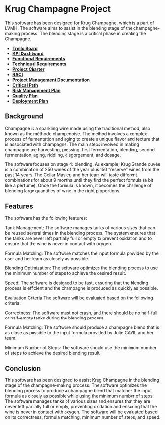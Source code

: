 # Krug Champagne Project

This software has been designed for Krug Champagne, which is a part of LVMH. The software aims to assist in the blending stage of the champagne-making process. The blending stage is a critical phase in creating the Champagne.

- **[Trello Board](https://trello.com/b/QVQdK1at/finalproject)**
- **[KPI Dashboard](https://docs.google.com/spreadsheets/d/1rdj3Sp6lbA9zX_4oCAbLPIQLKgYrU9wKa_OI0TgnUcU/edit?usp=sharing)**
- **[Functional Requirements](https://github.com/algosup/2022-2023-project-5-algorithmics-Team-7/blob/main/Documents/Functional-Specifications.md)**
- **[Techniqual Requirements](https://github.com/algosup/2022-2023-project-5-algorithmics-Team-7/blob/main/Documents/Technical-Specifications.md)**
- **[Project Charter](https://github.com/algosup/2022-2023-project-5-algorithmics-Team-7/blob/main/Documents/Project-Chart.md)**
- **[RACI](https://github.com/algosup/2022-2023-project-5-algorithmics-Team-7/blob/main/Documents/Management/RACI.pdf)**
- **[Project Management Documentation](https://github.com/algosup/2022-2023-project-5-algorithmics-Team-7/blob/main/Documents/Management/Project-Management-Documentation.md)**
- **[Critical Path](https://github.com/algosup/2022-2023-project-5-algorithmics-Team-7/tree/main/Documents/Management/Critical-Path.pdf)**
- **[Risk Management Plan](https://github.com/algosup/2022-2023-project-5-algorithmics-Team-7/tree/main/Documents/Management/Risk-Management-Plan.md)**
- **[Quality Plan](https://github.com/algosup/2022-2023-project-5-algorithmics-Team-7/tree/main/Documents/Quality-Assurance/Quality-Plan.md)**
- **[Deployment Plan](https://github.com/algosup/2022-2023-project-5-algorithmics-Team-7/tree/main/Documents/Deployment-Plan.md)**

## Background
Champagne is a sparkling wine made using the traditional method, also known as the méthode champenoise. The method involves a complex process of fermentation and aging to create a unique flavor and texture that is associated with champagne. The main steps involved in making champagne are harvesting, pressing, first fermentation, blending, second fermentation, aging, riddling, disgorgement, and dosage.

The software focuses on stage 4: blending.  As example, Krug Grande cuvée is a combination of 250 wines of the year plus 150 “reserve” wines from the past 14 years. The Cellar Master, and her team will taste different combinations for about 9 months until they find the perfect formula (a bit like a perfume). Once the formula is known, it becomes the challenge of blending large quantities of wine in the right proportions.

## Features
The software has the following features:

Tank Management: The software manages  tanks of various sizes that can be reused several times in the blending process. The system ensures that the tanks are never left partially full or empty to prevent oxidation and to ensure that the wine is never in contact with oxygen.

Formula Matching: The software matches the input formula provided by the user and her team as closely as possible.

Blending Optimization: The software optimizes the blending process to use the minimum number of steps to achieve the desired result.

Speed: The software is designed to be fast, ensuring that the blending process is efficient and the champagne is produced as quickly as possible.

Evaluation Criteria
The software will be evaluated based on the following criteria:

Correctness: The software must not crash, and there should be no half-full or half-empty tanks during the blending process.

Formula Matching: The software should produce a champagne blend that is as close as possible to the input formula provided by Julie CAVIL and her team.

Minimum Number of Steps: The software should use the minimum number of steps to achieve the desired blending result.

## Conclusion
This software has been designed to assist Krug Champagne in the blending stage of the champagne-making process. The software optimizes the blending process to produce a champagne blend that matches the input formula as closely as possible while using the minimum number of steps. The software manages tanks of various sizes and ensures that they are never left partially full or empty, preventing oxidation and ensuring that the wine is never in contact with oxygen. The software will be evaluated based on its correctness, formula matching, minimum number of steps, and speed.
